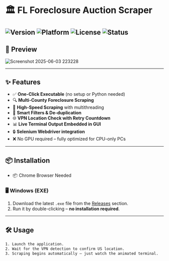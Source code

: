 # 🏛️ FL Foreclosure Auction Scraper
![Version](https://img.shields.io/badge/version-1.0.0-blue.svg)
![Platform](https://img.shields.io/badge/platform-Windows-lightgrey.svg)
![License](https://img.shields.io/badge/license-MIT-green.svg)
![Status](https://img.shields.io/badge/status-Production-brightgreen.svg)
---

## 📸 Preview

![Screenshot 2025-06-03 223228](https://github.com/user-attachments/assets/e0e58a34-c642-47c2-a7de-200d1179fb01)


---

## ✨ Features

- ✅ **One-Click Executable** (no setup or Python needed)
- 🔍 **Multi-County Foreclosure Scraping**
- 🚀 **High-Speed Scraping** with multithreading
- 🧠 **Smart Filters & De-duplication**
- 🌐 **VPN Location Check with Retry Countdown**
- 📊 **Live Terminal Output Embedded in GUI**
- 🔒 **Selenium Webdriver integration**
- ❌ No GPU required – fully optimized for CPU-only PCs

---

## 📦 Installation
- 📦 Chrome Browser Needed

### 🖥️ Windows (EXE)
1. Download the latest `.exe` file from the [Releases](https://github.com/Naiem-ahemad/Fl-Foreclosure-County-Scraper/releases/tag/v1.0) section.
2. Run it by double-clicking – **no installation required**.

---

## 🛠️ Usage

```bash
1. Launch the application.
2. Wait for the VPN detection to confirm US location.
3. Scraping begins automatically – just watch the animated terminal.
